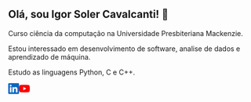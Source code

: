 ## Olá, sou Igor Soler Cavalcanti! 👋

Curso ciência da computação na Universidade Presbiteriana Mackenzie. 

Estou interessado em desenvolvimento de software, analise de dados e aprendizado de máquina.

Estudo as linguagens Python, C e C++.

<a href="https://www.linkedin.com/in/igorsolerc/">
  <img align="left" alt="LinkedIn de Igor Soler" width="22px" src="assets/linkedin.svg" />
</a>
<a href="https://www.youtube.com/channel/UC2urvNm3mqlWWJ4XzQS4_Vw">
  <img align="left" alt="LinkedIn de Igor Soler" width="22px" src="assets/youtube.svg" />
</a>
